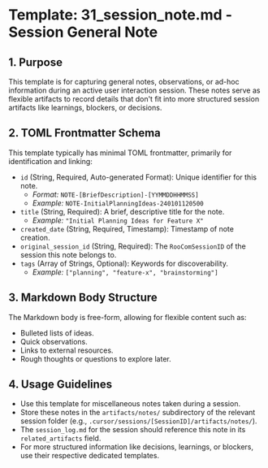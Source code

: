 # Template: 31_session_note.md - Session General Note

## 1. Purpose

This template is for capturing general notes, observations, or ad-hoc information during an active user interaction session. These notes serve as flexible artifacts to record details that don't fit into more structured session artifacts like learnings, blockers, or decisions.

## 2. TOML Frontmatter Schema

This template typically has minimal TOML frontmatter, primarily for identification and linking:

*   `id` (String, Required, Auto-generated Format): Unique identifier for this note.
    *   *Format:* `NOTE-[BriefDescription]-[YYMMDDHHMMSS]`
    *   *Example:* `NOTE-InitialPlanningIdeas-240101120500`
*   `title` (String, Required): A brief, descriptive title for the note.
    *   *Example:* `"Initial Planning Ideas for Feature X"`
*   `created_date` (String, Required, Timestamp): Timestamp of note creation.
*   `original_session_id` (String, Required): The `RooComSessionID` of the session this note belongs to.
*   `tags` (Array of Strings, Optional): Keywords for discoverability.
    *   *Example:* `["planning", "feature-x", "brainstorming"]`

## 3. Markdown Body Structure

The Markdown body is free-form, allowing for flexible content such as:

*   Bulleted lists of ideas.
*   Quick observations.
*   Links to external resources.
*   Rough thoughts or questions to explore later.

## 4. Usage Guidelines

*   Use this template for miscellaneous notes taken during a session.
*   Store these notes in the `artifacts/notes/` subdirectory of the relevant session folder (e.g., `.cursor/sessions/[SessionID]/artifacts/notes/`).
*   The `session_log.md` for the session should reference this note in its `related_artifacts` field.
*   For more structured information like decisions, learnings, or blockers, use their respective dedicated templates.